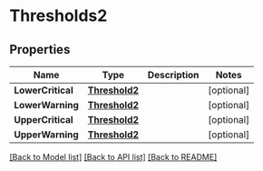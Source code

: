 # Thresholds2

## Properties
Name | Type | Description | Notes
------------ | ------------- | ------------- | -------------
**LowerCritical** | [**Threshold2**](Threshold_2.md) |  | [optional] 
**LowerWarning** | [**Threshold2**](Threshold_2.md) |  | [optional] 
**UpperCritical** | [**Threshold2**](Threshold_2.md) |  | [optional] 
**UpperWarning** | [**Threshold2**](Threshold_2.md) |  | [optional] 

[[Back to Model list]](../README.md#documentation-for-models) [[Back to API list]](../README.md#documentation-for-api-endpoints) [[Back to README]](../README.md)



